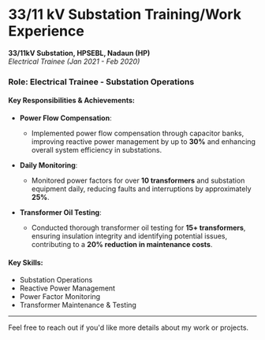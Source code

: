 # 33/11 kV Substation Training/Work Experience

**33/11kV Substation, HPSEBL, Nadaun (HP)**  
*Electrical Trainee (Jan 2021 - Feb 2020)*

### Role: Electrical Trainee - Substation Operations

#### Key Responsibilities & Achievements:

- **Power Flow Compensation**: 
  - Implemented power flow compensation through capacitor banks, improving reactive power management by up to **30%** and enhancing overall system efficiency in substations.
  
- **Daily Monitoring**:
  - Monitored power factors for over **10 transformers** and substation equipment daily, reducing faults and interruptions by approximately **25%**.
  
- **Transformer Oil Testing**:
  - Conducted thorough transformer oil testing for **15+ transformers**, ensuring insulation integrity and identifying potential issues, contributing to a **20% reduction in maintenance costs**.

#### Key Skills:
- Substation Operations
- Reactive Power Management
- Power Factor Monitoring
- Transformer Maintenance & Testing

---

Feel free to reach out if you'd like more details about my work or projects.
